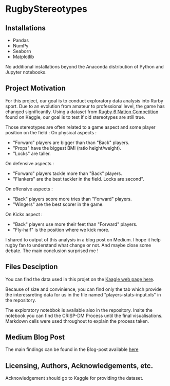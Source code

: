 # RugbyStereotypes

## Installations
- Pandas
- NumPy
- Seaborn
- Matplotlib

No additional installations beyond the Anaconda distribution of Python and Jupyter notebooks.

## Project Motivation
For this project, our goal is to conduct exploratory data analysis into Rurby sport. Due to an evolution from amateur to professional level, the game has changed significantly.
Using a dataset from [Rugby 6 Nation Competition](https://www.kaggle.com/cianmcgovernleahy/six-nations-historical-data/version/1) found on Kaggle, our goal is to test if old stereotypes are still true.

Those stereotypes are often related to a game aspect and some player position on the field  :
On physical aspects :
- "Forward" players are bigger than than "Back" players.
- "Props" have the biggest BMI (ratio height/weight).
- "Locks" are taller.

On defensive aspects :
- "Forward" players tackle more than "Back" players. 
- "Flankers" are the best tackler in the field. Locks are second".

On offensive aspects :
- "Back" players score more tries than "Forward" players.
- "Wingers" are the best scorer in the game.

On Kicks aspect :
- "Back" players use more their feet than "Forward" players.
- "Fly-half" is the position where we kick more.

I shared to output of this analysis in a blog post on Medium. I hope it help rugby fan to understand what change or not. And maybe close some debate.
The main conclusion surprised me !

## Files Desciption 
You can find the data used in this projet on the [Kaagle web page here](https://www.kaggle.com/cianmcgovernleahy/six-nations-historical-data/version/1).

Because of size and convinience, you can find only the tab which provide the interessreting data for us in the file named "players-stats-input.xls" in the repository.

The exploratory notebbok is available also in the repository. Insite the notebook you can find the CRISP-DM Process until the final visualisations. Markdown cells were used throughout to explain the process taken. 

## Medium Blog Post
The main findings can be found in the Blog-post available [here](https://medium.com/@jeanmanuelmassip/truth-or-myths-flanker-best-tackler-in-the-game-3ef09035136e)

## Licensing, Authors, Acknowledgements, etc.
Acknowledgement should go to Kaggle for providing the dataset. 


